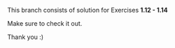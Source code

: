 This branch consists of solution for Exercises **1.12 - 1.14**

Make sure to check it out.

Thank you :)
